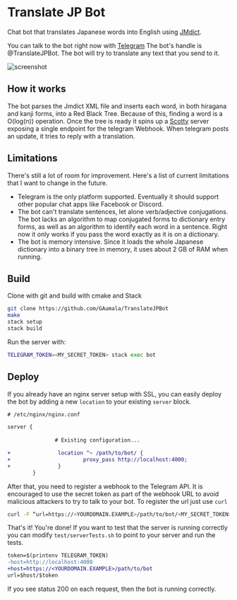 # Translate JP Bot

Chat bot that translates Japanese words into English using [JMdict](http://edrdg.org/jmdict/j_jmdict.html).

You can talk to the bot right now with [Telegram](https://telegram.org/) The bot's handle is @TranslateJPBot. The bot will try to translate any text that you send to it.

![screenshot](https://user-images.githubusercontent.com/5729175/31618760-70f4b0c8-b258-11e7-86d3-25b3623d1024.jpeg)

## How it works

The bot parses the Jmdict XML file and inserts each word, in both hiragana and kanji forms, into a Red Black Tree. Because of this, finding a word is a O(log(n)) operation. Once the tree is ready it spins up a [Scotty](https://github.com/scotty-web/scotty) server exposing a single endpoint for the telegram Webhook. When telegram posts an update, it tries to reply with a translation.

## Limitations

There's still a lot of room for improvement. Here's a list of current limitations that I want to change in the future.

- Telegram is the only platform supported. Eventually it should support other popular chat apps like Facebook or Discord.
- The bot can't translate sentences, let alone verb/adjective conjugations. The bot lacks an algorithm to map conjugated forms to dictionary entry forms, as well as an algorithm to identify each word in a sentence. Right now it only works if you pass the word exactly as it is on a dictionary.
- The bot is memory intensive. Since it loads the whole Japanese dictionary into a binary tree in memory, it uses about 2 GB of RAM when running.


## Build

Clone with git and build with cmake and Stack
``` bash
git clone https://github.com/GAumala/TranslateJPBot
make
stack setup
stack build
```

Run the server with:

``` bash
TELEGRAM_TOKEN=<MY_SECRET_TOKEN> stack exec bot
```

## Deploy

If you already have an nginx server setup with SSL, you can easily deploy the bot by adding a new `location` to your existing `server` block. 

``` diff
# /etc/nginx/nginx.conf

server {
 
               # Existing configuration...

+               location ^~ /path/to/bot/ {
+                       proxy_pass http://localhost:4000;
+               }
        }
```

After that, you need to register a webhook to the Telegram API. It is encouraged to use the secret token as part of the webhook URL to avoid malicious attackers to try to talk to your bot. To register the url just use `curl`

``` bash
curl -F “url=https://<YOURDOMAIN.EXAMPLE>/path/to/bot/<MY_SECRET_TOKEN>" https://api.telegram.org/bot<MY_SECRET_TOKEN>/setWebhook
```

That's it! You're done! If you want to test that the server is running correctly you can modify `test/serverTests.sh` to point to your server and run the tests.

``` diff
token=$(printenv TELEGRAM_TOKEN)
-host=http://localhost:4000
+host=https://<YOURDOMAIN.EXAMPLE>/path/to/bot
url=$host/$token
```

If you see status 200 on each request, then the bot is running correctly.



